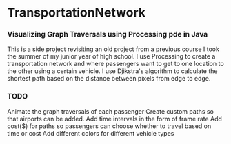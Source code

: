 # TransportationNetwork

### Visualizing Graph Traversals using Processing pde in Java

This is a side project revisiting an old project from a previous course I took the summer of my junior year of high school. I use Processing to create a transportation network and where passengers want to get to one location to the other using a certain vehicle. I use Djikstra's algorithm to calculate the shortest path based on the distance between pixels from edge to edge.



### TODO
Animate the graph traversals of each passenger
Create custom paths so that airports can be added.
Add time intervals in the form of frame rate
Add cost($) for paths so passengers can choose whether to travel based on time or cost
Add different colors for different vehicle types
